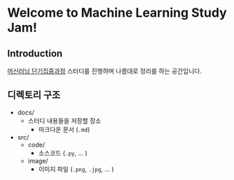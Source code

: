 # Welcome to Machine Learning Study Jam!
## Introduction

[머신러닝 단기집중과정](https://developers.google.com/machine-learning/crash-course/) 스터디를 진행하며 나름대로 정리를 하는 공간입니다.

## 디렉토리 구조
- docs/
  + 스터디 내용들을 저장할 장소
    - 마크다운 문서 (`.md`)
- src/
  + code/
    - 소스코드 (`.py`, ... )
  + image/
    - 이미지 파일 (`.png`, `.jpg`, ... )

